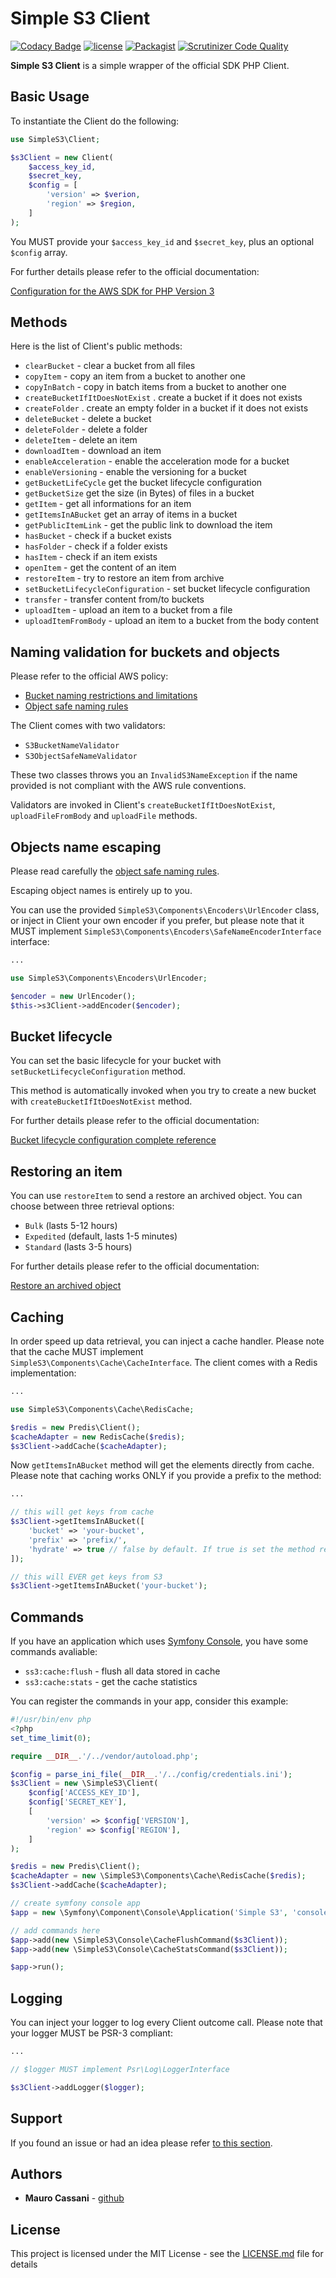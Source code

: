 # Simple S3 Client

[![Codacy Badge](https://api.codacy.com/project/badge/Grade/c131920fb28d46ce8ee0a629099d2bdf)](https://app.codacy.com/app/mauretto78_2/simple-s3?utm_source=github.com&utm_medium=referral&utm_content=mauretto78/simple-s3&utm_campaign=Badge_Grade_Settings)
[![license](https://img.shields.io/github/license/mauretto78/simple-s3.svg)]()
[![Packagist](https://img.shields.io/packagist/v/mauretto78/simple-s3.svg)]()
[![Scrutinizer Code Quality](https://scrutinizer-ci.com/g/mauretto78/simple-s3/badges/quality-score.png?b=master)](https://scrutinizer-ci.com/g/mauretto78/simple-s3/?branch=master)

**Simple S3 Client** is a simple wrapper of the official SDK PHP Client.

## Basic Usage

To instantiate the Client do the following:

```php
use SimpleS3\Client;

$s3Client = new Client(
    $access_key_id,
    $secret_key,
    $config = [
        'version' => $verion,
        'region' => $region,
    ]
);
```

You MUST provide your ```$access_key_id``` and ```$secret_key```, plus an optional ```$config``` array.

For further details please refer to the official documentation:

[Configuration for the AWS SDK for PHP Version 3](https://docs.aws.amazon.com/en_us/sdk-for-php/v3/developer-guide/guide_configuration.html#credentials)

## Methods

Here is the list of Client's public methods:

*   `clearBucket` - clear a bucket from all files
*   `copyItem` - copy an item from a bucket to another one
*   `copyInBatch` - copy in batch items from a bucket to another one
*   `createBucketIfItDoesNotExist` . create a bucket if it does not exists
*   `createFolder` . create an empty folder in a bucket if it does not exists
*   `deleteBucket` - delete a bucket
*   `deleteFolder` - delete a folder
*   `deleteItem` - delete an item
*   `downloadItem` - download an item
*   `enableAcceleration` - enable the acceleration mode for a bucket
*   `enableVersioning` - enable the versioning for a bucket
*   `getBucketLifeCycle` get the bucket lifecycle configuration
*   `getBucketSize` get the size (in Bytes) of files in a bucket
*   `getItem` - get all informations for an item
*   `getItemsInABucket` get an array of items in a bucket
*   `getPublicItemLink` - get the public link to download the item
*   `hasBucket` - check if a bucket exists
*   `hasFolder` - check if a folder exists
*   `hasItem` - check if an item exists
*   `openItem` - get the content of an item
*   `restoreItem` - try to restore an item from archive
*   `setBucketLifecycleConfiguration` - set bucket lifecycle configuration
*   `transfer` - transfer content from/to buckets
*   `uploadItem` - upload an item to a bucket from a file
*   `uploadItemFromBody` - upload an item to a bucket from the body content

## Naming validation for buckets and objects

Please refer to the official AWS policy:

*   [Bucket naming restrictions and limitations](https://docs.aws.amazon.com/en_us/AmazonS3/latest/dev/BucketRestrictions.html)
*   [Object safe naming rules](https://docs.aws.amazon.com/en_us/AmazonS3/latest/dev/UsingMetadata.html)

The Client comes with two validators:
 
*    ```S3BucketNameValidator``` 
*    ```S3ObjectSafeNameValidator``` 
 
These two classes throws you an ```InvalidS3NameException``` if the name provided is not compliant with the AWS rule conventions. 

Validators are invoked in Client's ```createBucketIfItDoesNotExist```, ```uploadFileFromBody``` and ```uploadFile``` methods.

## Objects name escaping

Please read carefully the [object safe naming rules](https://docs.aws.amazon.com/en_us/AmazonS3/latest/dev/UsingMetadata.html). 

Escaping object names is entirely up to you.

You can use the provided ```SimpleS3\Components\Encoders\UrlEncoder``` class, or inject in Client your own encoder if you prefer, but please note that it MUST implement 
```SimpleS3\Components\Encoders\SafeNameEncoderInterface``` 
interface:

```php
...

use SimpleS3\Components\Encoders\UrlEncoder;

$encoder = new UrlEncoder();
$this->s3Client->addEncoder($encoder);
```

## Bucket lifecycle

You can set the basic lifecycle for your bucket with ```setBucketLifecycleConfiguration``` method. 

This method is automatically invoked when you try to create a new bucket with ```createBucketIfItDoesNotExist``` method.

For further details please refer to the official documentation:

[Bucket lifecycle configuration complete reference](https://docs.aws.amazon.com/cli/latest/reference/s3api/put-bucket-lifecycle-configuration.html)

## Restoring an item

You can use ```restoreItem``` to send a restore an archived object. You can choose between three retrieval options:

*    ```Bulk``` (lasts 5-12 hours)
*    ```Expedited``` (default, lasts 1-5 minutes)
*    ```Standard``` (lasts 3-5 hours)

For further details please refer to the official documentation:

[Restore an archived object](https://docs.aws.amazon.com/cli/latest/reference/s3api/restore-object.html)

## Caching

In order speed up data retrieval, you can inject a cache handler. Please note that the cache MUST implement ```SimpleS3\Components\Cache\CacheInterface```.
The client comes with a Redis implementation:

```php
...

use SimpleS3\Components\Cache\RedisCache;

$redis = new Predis\Client();
$cacheAdapter = new RedisCache($redis);
$s3Client->addCache($cacheAdapter);
```

Now ```getItemsInABucket``` method will get the elements directly from cache. Please note that caching works ONLY if you provide a prefix to the method:

```php
...

// this will get keys from cache
$s3Client->getItemsInABucket([
    'bucket' => 'your-bucket', 
    'prefix' => 'prefix/',
    'hydrate' => true // false by default. If true is set the method returns an array of Aws\ResultInterface 
]);

// this will EVER get keys from S3
$s3Client->getItemsInABucket('your-bucket');

```

## Commands

If you have an application which uses [Symfony Console](https://github.com/symfony/console), you have some commands avaliable:

* ```ss3:cache:flush``` - flush all data stored in cache
* ```ss3:cache:stats``` - get the cache statistics

You can register the commands in your app, consider this example:

```php
#!/usr/bin/env php
<?php
set_time_limit(0);

require __DIR__.'/../vendor/autoload.php';

$config = parse_ini_file(__DIR__.'/../config/credentials.ini');
$s3Client = new \SimpleS3\Client(
    $config['ACCESS_KEY_ID'],
    $config['SECRET_KEY'],
    [
        'version' => $config['VERSION'],
        'region' => $config['REGION'],
    ]
);

$redis = new Predis\Client();
$cacheAdapter = new \SimpleS3\Components\Cache\RedisCache($redis);
$s3Client->addCache($cacheAdapter);

// create symfony console app
$app = new \Symfony\Component\Console\Application('Simple S3', 'console tool');

// add commands here
$app->add(new \SimpleS3\Console\CacheFlushCommand($s3Client));
$app->add(new \SimpleS3\Console\CacheStatsCommand($s3Client));

$app->run();
```

## Logging

You can inject your logger to log every Client outcome call. Please note that your logger MUST be PSR-3 compliant:

```php
...

// $logger MUST implement Psr\Log\LoggerInterface

$s3Client->addLogger($logger); 
```

## Support

If you found an issue or had an idea please refer [to this section](https://github.com/mauretto78/simple-s3/issues).

## Authors

* **Mauro Cassani** - [github](https://github.com/mauretto78)

## License

This project is licensed under the MIT License - see the [LICENSE.md](LICENSE.md) file for details
